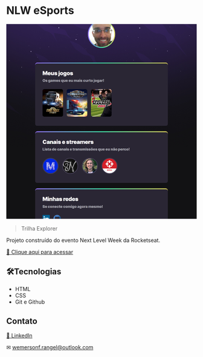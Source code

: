 # NLW eSports 

![preview](./.github/preview.png)

> Trilha Explorer

Projeto construído do evento Next Level Week da Rocketseat.

[🔗 Clique aqui para acessar](https://wemerson0014.github.io/nlweSports//)

## 🛠Tecnologias 

- HTML
- CSS
- Git e Github

## Contato

[🔗 LinkedIn](https://www.linkedin.com/in/wemersonfernandes/)

✉ wemersonf.rangel@outlook.com

